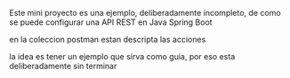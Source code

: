 Este mini proyecto es una ejemplo, deliberadamente incompleto, de como se puede configurar una API REST en Java Spring Boot

en la coleccion postman estan descripta las acciones

la idea es tener un ejemplo que sirva como guia, por eso esta deliberadamente sin terminar
